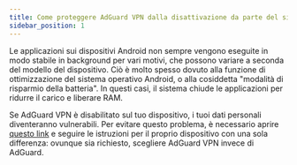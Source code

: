 ```yaml
---
title: Come proteggere AdGuard VPN dalla disattivazione da parte del sistema
sidebar_position: 1
---
```


Le applicazioni sui dispositivi Android non sempre vengono eseguite in modo stabile in background per vari motivi, che possono variare a seconda del modello del dispositivo. Ciò è molto spesso dovuto alla funzione di ottimizzazione del sistema operativo Android, o alla cosiddetta "modalità di risparmio della batteria". In questi casi, il sistema chiude le applicazioni per ridurre il carico e liberare RAM.

Se AdGuard VPN è disabilitato sul tuo dispositivo, i tuoi dati personali diventeranno vulnerabili. Per evitare questo problema, è necessario aprire [questo link](https://kb.adguard.com/en/android/solving-problems/background-work) e seguire le istruzioni per il proprio dispositivo con una sola differenza: ovunque sia richiesto, scegliere AdGuard VPN invece di AdGuard. 